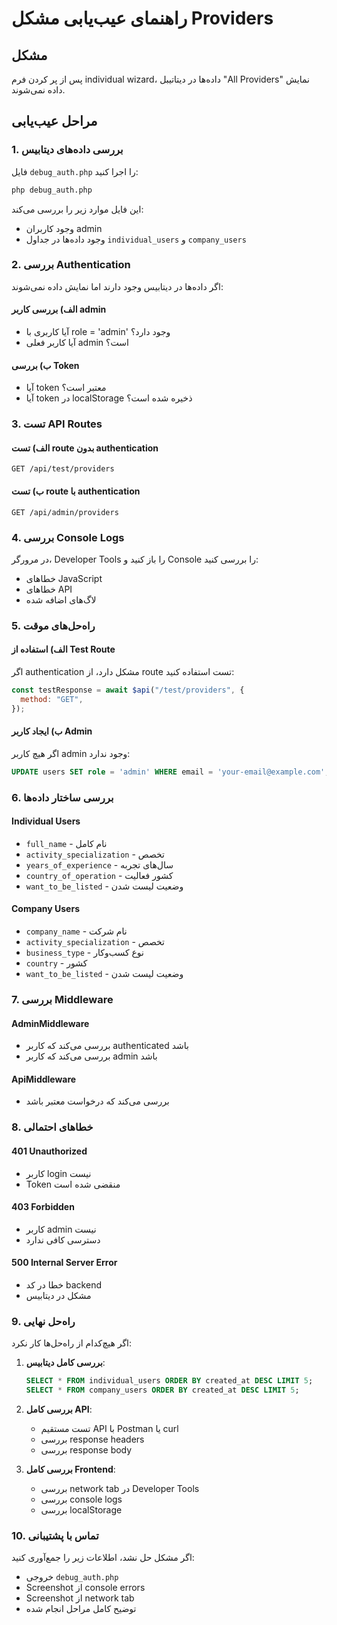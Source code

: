 # راهنمای عیب‌یابی مشکل Providers

## مشکل
پس از پر کردن فرم individual wizard، داده‌ها در دیتاتیبل "All Providers" نمایش داده نمی‌شوند.

## مراحل عیب‌یابی

### 1. بررسی داده‌های دیتابیس
فایل `debug_auth.php` را اجرا کنید:
```bash
php debug_auth.php
```

این فایل موارد زیر را بررسی می‌کند:
- وجود کاربران admin
- وجود داده‌ها در جداول `individual_users` و `company_users`

### 2. بررسی Authentication
اگر داده‌ها در دیتابیس وجود دارند اما نمایش داده نمی‌شوند:

#### الف) بررسی کاربر admin
- آیا کاربری با role = 'admin' وجود دارد؟
- آیا کاربر فعلی admin است؟

#### ب) بررسی Token
- آیا token معتبر است؟
- آیا token در localStorage ذخیره شده است؟

### 3. تست API Routes

#### الف) تست route بدون authentication
```
GET /api/test/providers
```

#### ب) تست route با authentication
```
GET /api/admin/providers
```

### 4. بررسی Console Logs
در مرورگر، Developer Tools را باز کنید و Console را بررسی کنید:
- خطاهای JavaScript
- خطاهای API
- لاگ‌های اضافه شده

### 5. راه‌حل‌های موقت

#### الف) استفاده از Test Route
اگر authentication مشکل دارد، از route تست استفاده کنید:
```javascript
const testResponse = await $api("/test/providers", {
  method: "GET",
});
```

#### ب) ایجاد کاربر Admin
اگر هیچ کاربر admin وجود ندارد:
```sql
UPDATE users SET role = 'admin' WHERE email = 'your-email@example.com';
```

### 6. بررسی ساختار داده‌ها

#### Individual Users
- `full_name` - نام کامل
- `activity_specialization` - تخصص
- `years_of_experience` - سال‌های تجربه
- `country_of_operation` - کشور فعالیت
- `want_to_be_listed` - وضعیت لیست شدن

#### Company Users
- `company_name` - نام شرکت
- `activity_specialization` - تخصص
- `business_type` - نوع کسب‌وکار
- `country` - کشور
- `want_to_be_listed` - وضعیت لیست شدن

### 7. بررسی Middleware

#### AdminMiddleware
- بررسی می‌کند که کاربر authenticated باشد
- بررسی می‌کند که کاربر admin باشد

#### ApiMiddleware
- بررسی می‌کند که درخواست معتبر باشد

### 8. خطاهای احتمالی

#### 401 Unauthorized
- کاربر login نیست
- Token منقضی شده است

#### 403 Forbidden
- کاربر admin نیست
- دسترسی کافی ندارد

#### 500 Internal Server Error
- خطا در کد backend
- مشکل در دیتابیس

### 9. راه‌حل نهایی

اگر هیچ‌کدام از راه‌حل‌ها کار نکرد:

1. **بررسی کامل دیتابیس**:
   ```sql
   SELECT * FROM individual_users ORDER BY created_at DESC LIMIT 5;
   SELECT * FROM company_users ORDER BY created_at DESC LIMIT 5;
   ```

2. **بررسی کامل API**:
   - تست مستقیم API با Postman یا curl
   - بررسی response headers
   - بررسی response body

3. **بررسی کامل Frontend**:
   - بررسی network tab در Developer Tools
   - بررسی console logs
   - بررسی localStorage

### 10. تماس با پشتیبانی

اگر مشکل حل نشد، اطلاعات زیر را جمع‌آوری کنید:
- خروجی `debug_auth.php`
- Screenshot از console errors
- Screenshot از network tab
- توضیح کامل مراحل انجام شده


